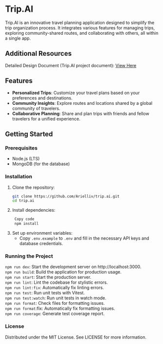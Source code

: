 # Trip.AI

Trip.AI is an innovative travel planning application designed to simplify the trip organization process. It integrates various features for managing trips, exploring community-shared routes, and collaborating with others, all within a single app.

## Additional Resources

Detailed Design Document (Trip.AI project document): [View Here](https://docs.google.com/document/d/155oA9apKNnwKPbUnlHWyBHoATP2gVL4NYspxJ8QSU2A/edit?usp=sharing)

## Features

- **Personalized Trips**: Customize your travel plans based on your preferences and destinations.
- **Community Insights**: Explore routes and locations shared by a global community of travelers.
- **Collaborative Planning**: Share and plan trips with friends and fellow travelers for a unified experience.

## Getting Started

### Prerequisites

- Node.js (LTS)
- MongoDB (for the database)

### Installation

1. Clone the repository:
   ```bash
   git clone https://github.com/Arielliv/trip.ai.git
   cd trip.ai
   ```
2. Install dependencies:
   ```bash
    Copy code
    npm install
   ```
3. Set up environment variables:  
   - Copy `.env.example` to `.env` and fill in the necessary API keys and database credentials.

### Running the Project

`npm run dev`: Start the development server on http://localhost:3000.  
 `npm run build`: Build the application for production usage.  
 `npm run start`: Start the production server.  
 `npm run lint`: Lint the codebase for stylistic errors.  
 `npm run lint:fix`: Automatically fix linting errors.  
 `npm run test`: Run unit tests with Vitest.  
 `npm run test:watch`: Run unit tests in watch mode.  
 `npm run format`: Check files for formatting issues.  
 `npm run format`:fix: Automatically fix formatting issues.  
 `npm run coverage`: Generate test coverage report.

### License

Distributed under the MIT License. See LICENSE for more information.
